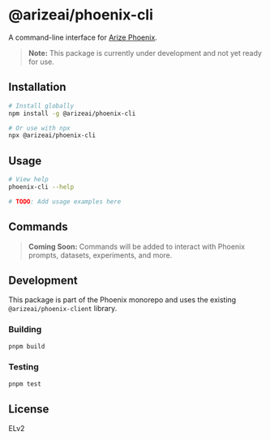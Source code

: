 # @arizeai/phoenix-cli

A command-line interface for [Arize Phoenix](https://github.com/Arize-ai/phoenix).

> **Note:** This package is currently under development and not yet ready for use.

## Installation

```bash
# Install globally
npm install -g @arizeai/phoenix-cli

# Or use with npx
npx @arizeai/phoenix-cli
```

## Usage

```bash
# View help
phoenix-cli --help

# TODO: Add usage examples here
```

## Commands

> **Coming Soon:** Commands will be added to interact with Phoenix prompts, datasets, experiments, and more.

## Development

This package is part of the Phoenix monorepo and uses the existing `@arizeai/phoenix-client` library.

### Building

```bash
pnpm build
```

### Testing

```bash
pnpm test
```

## License

ELv2 